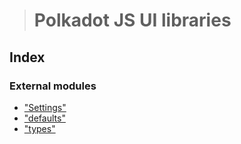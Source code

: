 > # Polkadot JS UI libraries

## Index

### External modules

* ["Settings"](modules/_settings_.md)
* ["defaults"](modules/_defaults_.md)
* ["types"](modules/_types_.md)